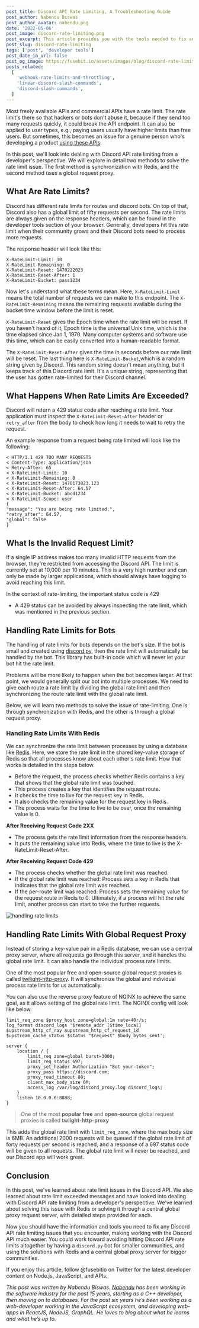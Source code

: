 ```yaml
---
post_title: Discord API Rate Limiting, A Troubleshooting Guide
post_author: Nabendu Biswas
post_author_avatar: nabendu.png
date: '2022-05-06'
post_image: discord-rate-limiting.png
post_excerpt: This article provides you with the tools needed to fix any Discord API rate limiting issues that you encounter, making it much easier.
post_slug: discord-rate-limiting
tags: ['post', 'developer tools']
post_date_in_url: false
post_og_image: https://fusebit.io/assets/images/blog/discord-rate-limiting.png
posts_related:
  [
    'webhook-rate-limits-and-throttling',
    'linear-discord-slash-commands',
    'discord-slash-commands',
  ]
---
```


Most freely available APIs and commercial APIs have a rate limit. The rate limit's there so that hackers or bots don't abuse it, because if they send too many requests quickly, it could break the API endpoint. It can also be applied to user types, e.g., paying users usually have higher limits than free users. But sometimes, this becomes an issue for a genuine person who's developing a product [using these APIs](https://fusebit.io/blog/webhook-rate-limits-and-throttling/). 

In this post, we'll look into dealing with Discord API rate limiting from a developer's perspective. We will explore in detail two methods to solve the rate limit issue. The first method is synchronization with Redis, and the second method uses a  global request proxy. 

## What Are Rate Limits?
Discord has different rate limits for routes and discord bots. On top of that, Discord also has a global limit of fifty requests per second. The rate limits are always given on the response headers, which can be found in the developer tools section of your browser. Generally, developers hit this rate limit when their community grows and their Discord bots need to process more requests. 

The response header will look like this: 

```http
X-RateLimit-Limit: 30
X-RateLimit-Remaining: 0
X-RateLimit-Reset: 1470222023
X-RateLimit-Reset-After: 1
X-RateLimit-Bucket: pass1234
```

Now let's understand what these terms mean. Here, `X-RateLimit-Limit` means the total number of requests we can make to this endpoint. The `X-RateLimit-Remaining` means the remaining requests available during the bucket time window before the limit is reset.

`X-RateLimit-Reset` gives the Epoch time when the rate limit will be reset. If you haven't heard of it, Epoch time is the universal Unix time, which is the time elapsed since Jan 1, 1970. Many computer systems and software use this time, which can be easily converted into a human-readable format. 

The `X-RateLimit-Reset-After` gives the time in seconds before our rate limit will be reset. The last thing here is `X-RateLimit-Bucket`,which is a random string given by Discord. This random string doesn't mean anything, but it keeps track of this Discord rate limit. It's a unique string, representing that the user has gotten rate-limited for their Discord channel. 

## What Happens When Rate Limits Are Exceeded?

Discord will return a 429 status code after reaching a rate limit. Your application must inspect the `X-RateLimit-Reset-After` header or `retry_after` from the body to check how long it needs to wait to retry the request.

An example response from a request being rate limited will look like the following:

```http
< HTTP/1.1 429 TOO MANY REQUESTS
< Content-Type: application/json
< Retry-After: 65
< X-RateLimit-Limit: 10
< X-RateLimit-Remaining: 0
< X-RateLimit-Reset: 1470173023.123
< X-RateLimit-Reset-After: 64.57
< X-RateLimit-Bucket: abcd1234
< X-RateLimit-Scope: user
{
"message": "You are being rate limited.",
"retry_after": 64.57,
"global": false
}
```

## What Is the Invalid Request Limit?

If a single IP address makes too many invalid HTTP requests from the browser, they're restricted from accessing the Discord API. The limit is currently set at 10,000 per 10 minutes. This is a very high number and can only be made by larger applications, which should always have logging to avoid reaching this limit. 

In the context of rate-limiting, the important status code is 429

* A 429 status can be avoided by always inspecting the rate limit, which was mentioned in the previous section.

## Handling Rate Limits for Bots

The handling of rate limits for bots depends on the bot's size. If the bot is small and created using [discord.py](https://discordpy.readthedocs.io/en/stable/), then the rate limit will automatically be handled by the bot. This library has built-in code which will never let your bot hit the rate limit. 

Problems will be more likely to happen when the bot becomes larger. At that point, we would generally split our bot into multiple processes. We need to give each route a rate limit by dividing the global rate limit and then synchronizing the route rate limit with the global rate limit. 

Below, we will learn two methods to solve the issue of rate-limiting. One is through synchronization with Redis, and the other is through a global request proxy. 

### Handling Rate Limits With Redis

We can synchronize the rate limit between processes by using a database like [Redis](https://redis.io/). Here, we store the rate limit in the shared key-value storage of Redis so that all processes know about each other's rate limit. How that works is detailed in the steps below. 
* Before the request, the process checks whether Redis contains a key that shows that the global rate limit was touched.
* This process creates a key that identifies the request route.
* It checks the time to live for the request key in Redis.
* It also checks the remaining value for the request key in Redis.
* The process waits for the time to live to be over, once the remaining value is 0.

**After Receiving Request Code 2XX**

* The process gets the rate limit information from the response headers.
* It puts the remaining value into Redis, where the time to live is the X-RateLimit-Reset-After.

**After Receiving Request Code 429**

* The process checks whether the global rate limit was reached.
* If the global rate limit was reached: Process sets a key in Redis that indicates that the global rate limit was reached.
* If the per-route limit was reached: Process sets the remaining value for the request route in Redis to 0.
Ultimately, if a process will hit the rate limit, another process can start to take the further requests. 

![handling rate limits](handling-rate-limits.jpg 'handling-rate-limits')

## Handling Rate Limits With Global Request Proxy

Instead of storing a key-value pair in a Redis database, we can use a central proxy server, where all requests go through this server, and it handles the global rate limit. It can also handle the individual process rate limits. 

One of the most popular free and open-source global request proxies is called [twilight-http-proxy](https://github.com/twilight-rs/http-proxy). It will synchronize the global and individual process rate limits for us automatically. 

You can also use the reverse proxy feature of NGINX to achieve the same goal, as it allows setting of the global rate limit. The NGINX config will look like below. 

```http
limit_req_zone $proxy_host zone=global:1m rate=40r/s;
log_format discord_logs '$remote_addr [$time_local] 
$upstream_http_cf_ray $upstream_http_cf_request_id 
$upstream_cache_status $status "$request" $body_bytes_sent';

server {
    location / {
        limit_req zone=global burst=3000;
        limit_req_status 697;
        proxy_set_header Authorization "Bot your-token";
        proxy_pass https://discord.com;
        proxy_read_timeout 80;
        client_max_body_size 6M;
        access_log /var/log/discord_proxy.log discord_logs;
    }
    listen 10.0.0.6:8888;
}
```
> One of the most **popular free** and **open-source** global request proxies is called **twiight-http-proxy**

This adds the global rate limit with `limit_req_zone`, where the max body size is 6MB. An additional 2000 requests will be queued if the global rate limit of forty requests per second is reached, and a response of a 697 status code will be given to all requests. The global rate limit will never be reached, and our Discord app will work great. 

## Conclusion

In this post, we've learned about rate limit issues in the Discord API. We also learned about rate limit exceeded messages and have looked into dealing with Discord API rate limiting from a developer's perspective. We've learned about solving this issue with Redis or solving it through a central global proxy request server, with detailed steps provided for each. 

Now you should have the information and tools you need to fix any Discord API rate limiting issues that you encounter, making working with the Discord API much easier. You could work toward avoiding hitting Discord API rate limits altogether by having a `discord.py` bot for smaller communities, and using the solutions with Redis and a central global proxy server for bigger communities. 

If you enjoy this article, follow @fusebitio on Twitter for the latest developer content on Node.js, JavaScript, and APIs.

*This post was written by Nabendu Biswas. [Nabendu](https://thewebdev.tech/) has been working in the software industry for the past 15 years, starting as a C++ developer, then moving on to databases. For the past six years he’s been working as a web-developer working in the JavaScript ecosystem, and developing web-apps in ReactJS, NodeJS, GraphQL. He loves to blog about what he learns and what he’s up to.*

